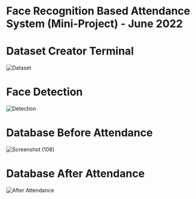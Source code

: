# Face Recognition Based Attendance System (Mini-Project) - June 2022

# Dataset Creator Terminal
![Dataset](https://user-images.githubusercontent.com/82393502/216366534-6598bf79-df82-46e8-a465-198f3415e28b.png)




# Face Detection
![Detection](https://user-images.githubusercontent.com/82393502/216366695-249e37e0-02fb-43d8-8e60-816e52a64c60.png)



# Database Before Attendance
![Screenshot (108)](https://user-images.githubusercontent.com/82393502/216366788-93b59d46-1b9f-4626-972a-10127c4e2d29.png)




# Database After Attendance
![After Attendance](https://user-images.githubusercontent.com/82393502/216366861-9376bd06-f9c6-4bea-a7d8-890cab9270bc.png)


















